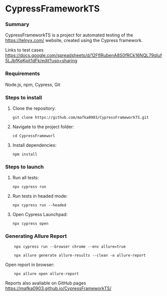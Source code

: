 # CypressFrameworkTS

### Summary

CypressFrameworkTS is a project for automated testing of the https://telnyx.com/ website, created using the Cypress framework.

Links to test cases
https://docs.google.com/spreadsheets/d/12FflRubenA8S0fRCk16NQL79qIuf5LJbfKqKpit1dFk/edit?usp=sharing

### Requirements

Node.js,
npm,
Cypress,
Git

### Steps to install

1.  Clone the repository:

        git clone https://github.com/mafka0903/CypressFrameworkTS.git

2.  Navigate to the project folder:

        cd CypressFrameworl

3.  Install dependencies:

        npm install

### Steps to launch

1.  Run all tests:

        npx cypress run

2.  Run tests in headed mode:

        npx cypress run --headed

3.  Open Cypress Launchpad:

        npx cypress open

### Generating Allure Report

        npx cypress run --browser chrome --env allure=true

        npx allure generate allure-results --clean -o allure-report

Open report in browser:

        npx allure open allure-report

Reports also avaliable on GitHub pages https://mafka0903.github.io/CypressFrameworkTS/
